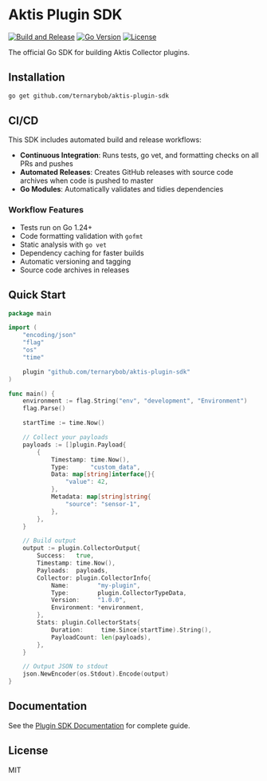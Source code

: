 # Aktis Plugin SDK

[![Build and Release](https://github.com/ternarybob/aktis-plugin-sdk/actions/workflows/ci-cd.yml/badge.svg)](https://github.com/ternarybob/aktis-plugin-sdk/actions/workflows/ci-cd.yml)
[![Go Version](https://img.shields.io/badge/Go-1.24+-blue.svg)](https://golang.org)
[![License](https://img.shields.io/badge/License-MIT-green.svg)](LICENSE)

The official Go SDK for building Aktis Collector plugins.

## Installation

```bash
go get github.com/ternarybob/aktis-plugin-sdk
```

## CI/CD

This SDK includes automated build and release workflows:

- **Continuous Integration**: Runs tests, go vet, and formatting checks on all PRs and pushes
- **Automated Releases**: Creates GitHub releases with source code archives when code is pushed to master
- **Go Modules**: Automatically validates and tidies dependencies

### Workflow Features

- Tests run on Go 1.24+
- Code formatting validation with `gofmt`
- Static analysis with `go vet`
- Dependency caching for faster builds
- Automatic versioning and tagging
- Source code archives in releases

## Quick Start

```go
package main

import (
    "encoding/json"
    "flag"
    "os"
    "time"

    plugin "github.com/ternarybob/aktis-plugin-sdk"
)

func main() {
    environment := flag.String("env", "development", "Environment")
    flag.Parse()

    startTime := time.Now()

    // Collect your payloads
    payloads := []plugin.Payload{
        {
            Timestamp: time.Now(),
            Type:      "custom_data",
            Data: map[string]interface{}{
                "value": 42,
            },
            Metadata: map[string]string{
                "source": "sensor-1",
            },
        },
    }

    // Build output
    output := plugin.CollectorOutput{
        Success:   true,
        Timestamp: time.Now(),
        Payloads:  payloads,
        Collector: plugin.CollectorInfo{
            Name:        "my-plugin",
            Type:        plugin.CollectorTypeData,
            Version:     "1.0.0",
            Environment: *environment,
        },
        Stats: plugin.CollectorStats{
            Duration:     time.Since(startTime).String(),
            PayloadCount: len(payloads),
        },
    }

    // Output JSON to stdout
    json.NewEncoder(os.Stdout).Encode(output)
}
```

## Documentation

See the [Plugin SDK Documentation](https://github.com/aktis/aktis-collector/blob/main/docs/plugin-sdk.md) for complete guide.

## License

MIT